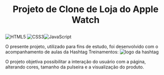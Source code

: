 # <p align="center">Projeto de Clone de Loja do Apple Watch</p>

![HTML5](https://img.shields.io/badge/html5-%23E34F26.svg?style=for-the-badge&logo=html5&logoColor=white) ![CSS3](https://img.shields.io/badge/css3-%231572B6.svg?style=for-the-badge&logo=css3&logoColor=white)![JavaScript](https://img.shields.io/badge/javascript-%23323330.svg?style=for-the-badge&logo=javascript&logoColor=%23F7DF1E)


O presente projeto, utilizado para fins de estudo, foi desenvolvido com o acompanhamento 
de aulas da Hashtag Treinamentos: ![logo da hashtag](https://www.hashtagtreinamentos.com/wp-content/uploads/2022/05/Logo-Hashtag-Original-100x45px.png.webp) 

O projeto objetiva possibilitar a interação do usuário com a página, alterando cores, tamanho da pulseira e a
visualização do produto.
